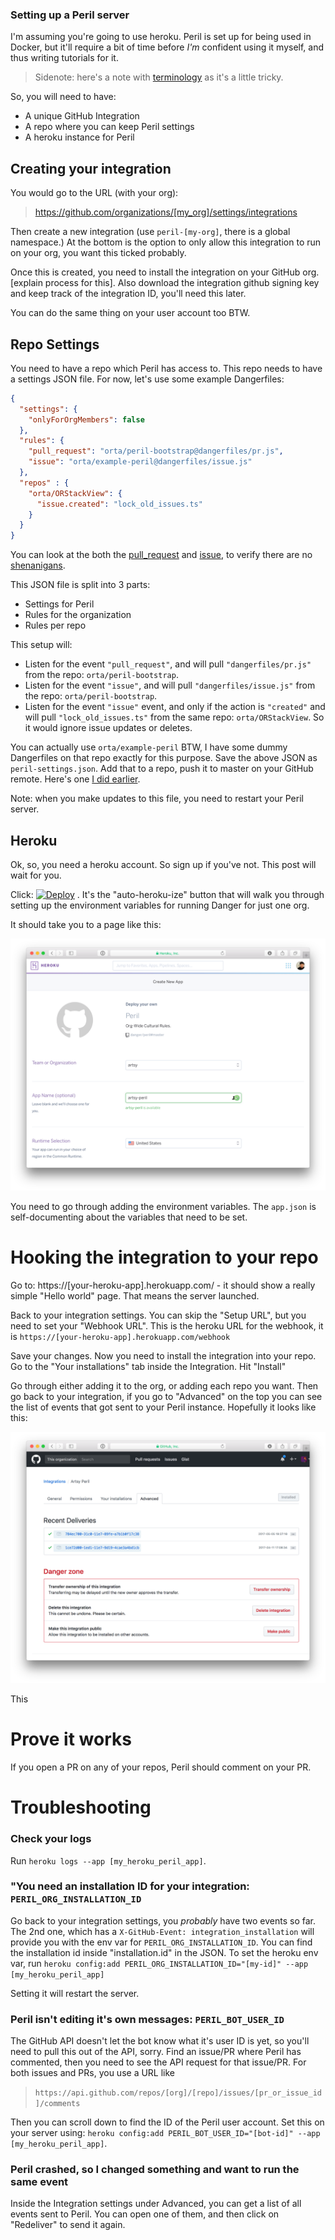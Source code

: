 ### Setting up a Peril server

I'm assuming you're going to use heroku. Peril is set up for being used in Docker, but it'll require a bit of time before _I'm_ confident using it myself, and thus writing tutorials for it.

> Sidenote: here's a note with [terminology](./terminology.md) as it's a little tricky.

So, you will need to have:

* A unique GitHub Integration
* A repo where you can keep Peril settings
* A heroku instance for Peril

## Creating your integration

You would go to the URL (with your org): 

> https://github.com/organizations/[my_org]/settings/integrations

Then create a new integration (use `peril-[my-org]`, there is a global namespace.) At the bottom is the option to only allow this integration to run on your org, you want this ticked probably.

Once this is created, you need to install the integration on your GitHub org. [explain process for this]. Also download the integration github signing key and keep track of the integration ID, you'll need this later.

You can do the same thing on your user account too BTW.

## Repo Settings

You need to have a repo which Peril has access to. This repo needs to have a settings JSON file. For now, let's use some example Dangerfiles:

```json
{
  "settings": {
    "onlyForOrgMembers": false
  },
  "rules": {
    "pull_request": "orta/peril-bootstrap@dangerfiles/pr.js",
    "issue": "orta/example-peril@dangerfiles/issue.js"
  },
  "repos" : {
    "orta/ORStackView": {
      "issue.created": "lock_old_issues.ts"
    }
  }
}
```

You can look at the both the [pull_request](https://github.com/orta/peril-bootstrap/blob/master/dangerfiles/pr.js) and [issue](https://github.com/orta/peril-bootstrap/blob/master/dangerfiles/issue.js), to verify there are no [shenanigans](https://www.merriam-webster.com/dictionary/shenanigan). 

This JSON file is split into 3 parts:

* Settings for Peril
* Rules for the organization 
* Rules per repo

This setup will:

* Listen for the event `"pull_request"`, and will pull  `"dangerfiles/pr.js"` from the repo: `orta/peril-bootstrap`.
* Listen for the event `"issue"`, and will pull  `"dangerfiles/issue.js"` from the repo: `orta/peril-bootstrap`.
* Listen for the event `"issue"` event, and only if the action is `"created"` and will pull `"lock_old_issues.ts"` from the same repo: `orta/ORStackView`. So it would ignore issue updates or deletes.

You can actually use `orta/example-peril` BTW, I have some dummy Dangerfiles on that repo exactly for this purpose. Save the above JSON as `peril-settings.json`. Add that to a repo, push it to master on your GitHub remote. Here's one [I did earlier](https://github.com/artsy/artsy-danger/commit/03a1745b1f9f83fc2367ed6cdc72dee3f466b75f).

Note: when you make updates to this file, you need to restart your Peril server.

## Heroku

Ok, so, you need a heroku account. So sign up if you've not. This post will wait for you.

Click: [![Deploy](https://www.herokucdn.com/deploy/button.png)](https://heroku.com/deploy?template=https://github.com/danger/peril)
 . It's the "auto-heroku-ize" button that will walk you through setting up the environment variables for running Danger for just one org.

It should take you to a page like this:

![](images/heroku_setup.png)

You need to go through adding the environment variables. The `app.json` is self-documenting about the variables that need to be set.

# Hooking the integration to your repo

Go to:  https://[your-heroku-app].herokuapp.com/ - it should show a really simple "Hello world" page. That means the server launched.

Back to your integration settings. You can skip the "Setup URL", but you need to set your "Webhook URL". This is the heroku URL for the webhook, it is `https://[your-heroku-app].herokuapp.com/webhook`

Save your changes. Now you need to install the integration into your repo. Go to the "Your installations" tab inside the Integration. Hit "Install"

Go through either adding it to the org, or adding each repo you want. Then go back to your integration, if you go to "Advanced" on the top you can see the list of events that got sent to your Peril instance. Hopefully it looks like this:

![](images/events.png)

This 

# Prove it works

If you open a PR on any of your repos, Peril should comment on your PR. 

# Troubleshooting

### Check your logs

Run `heroku logs --app [my_heroku_peril_app]`.

### "You need an installation ID for your integration: `PERIL_ORG_INSTALLATION_ID`

Go back to your integration settings, you _probably_ have two events so far. The 2nd one, which has a `X-GitHub-Event: integration_installation` will provide you with the env var for `PERIL_ORG_INSTALLATION_ID`. You can find the installation id inside "installation.id" in the JSON. To set the heroku env var, run `heroku config:add PERIL_ORG_INSTALLATION_ID="[my-id]" --app [my_heroku_peril_app]`

Setting it will restart the server.

### Peril isn't editing it's own messages: `PERIL_BOT_USER_ID`

The GitHub API doesn't let the bot know what it's user ID is yet, so you'll need to pull this out of the API, sorry. Find an issue/PR where Peril has commented, then you need to see the API request for that issue/PR. For both issues and PRs, you use a URL like

> `https://api.github.com/repos/[org]/[repo]/issues/[pr_or_issue_id]/comments`

Then you can scroll down to find the ID of the Peril user account. Set this on your server using: `heroku config:add PERIL_BOT_USER_ID="[bot-id]" --app [my_heroku_peril_app]`.

### Peril crashed, so I changed something and want to run the same event

Inside the Integration settings under Advanced, you can get a list of all events sent to Peril. You can open one of them, and then click on "Redeliver" to send it again.

